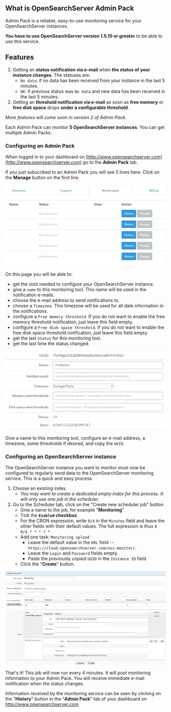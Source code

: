 ## What is OpenSearchServer Admin Pack

Admin Pack is a reliable, easy-to-use monitoring service for your OpenSearchServer instances.

**You have to use OpenSearchServer version 1.5.10 or greater** to be able to use this service.

## Features

1. Getting an **status notification via e-mail** when **the status of your instance changes**. The statuses are:
    * `No data`: if no data has been received from your instance in the last 5 minutes.
    * `OK`: if previous status was `No data` and new data has been received in the last 5 minutes.
2. Getting an **threshold notification via e-mail** as soon as **free memory** or **free disk space** drops **under a configurable threshold**.

_More features will come soon in version 2 of Admin Pack._

Each Admin Pack can monitor **5 OpenSearchServer instances**. You can get multiple Admin Packs.

### Configuring an Admin Pack

When logged in to your dashboard on [http://www.opensearchserver.com](http://www.opensearchserver.com) go to the **Admin Pack** tab.

If you just subscribed to an Admin Pack you will see 5 lines here. Click on the **Manage** button on the first line.

![List](oss_monitor_list.png)

On this page you will be able to:

* get the `UUID` needed to configure your OpenSearchServer instance.
* give a `name` to this monitoring tool. This name will be used in the notification e-mails.
* choose the e-mail address to send notifications to.
* choose a `Timezone`. This timezone will be used for all date information in the notifications.
* configure a `Free memory threshold`. If you do not want to enable the free memory threshold notification, just leave this field empty.
* configure a `Free disk space threshold`. If you do not want to enable the free disk space threshold notification, just leave this field empty.
* get the last `Status` for this monitoring tool.
* get the last time the status changed.

![Edit a monitoring tool](oss_monitor_edit.png)

Give a name to this monitoring tool, configure an e-mail address, a timezone, some thresholds if desired, and copy the `UUID`.

### Configuring an OpenSearchServer instance

The OpenSearchServer instance you want to monitor must now be configured to regularly send data to the OpenSearchServer monitoring service. This is a quick and easy process.

1. Choose an existing index. 
    * _You may want to create a dedicated empty index for this process. It will only use one job in the scheduler._
2. Go to the Scheduler tab, click on the "Create new scheduler job" button
	* Give a name to the job, for example "**Monitoring**".
	* Tick the **`Enabled` checkbox**.
	* For the CRON expression, write `0/4` in the `Minutes` field and leave the other fields with their default values. The full expression is thus `0 0/4 * * * ? *`
	* Add one task: `Monitoring upload`
		* Leave the default value in the `URL` field -- `https://cloud.opensearchserver.com/oss-monitor/`.
		* Leave the `Login` and `Password` fields empty.  
		* Paste the previously copied `UUID` in the `Instance ID` field
	* Click the "**Create**" button.

![Creating job](oss_job_monitor.png)

That's it! This job will now run every 4 minutes. It will post monitoring information to your Admin Pack. You will receive immediate e-mail notification when the status changes.  

Information received by the monitoring service can be seen by clicking on the "**History**" button in the "**Admin Pack**" tab of your dashboard on http://www.opensearchserver.com.
